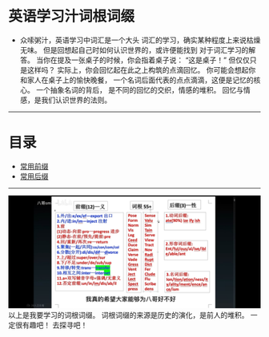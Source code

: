 # 英语学习汁词根词缀
- 众嗦粥汁，英语学习中词汇是一个大头
词汇的学习，确实某种程度上来说枯燥无味。
但是回想起自己时如何认识世界的，或许便能找到
对于词汇学习的解答。
当你在提及一张桌子的时候，你会指着桌子说：
“这是桌子！”
但仅仅只是这样吗？
实际上，你会回忆起在此之上构筑的点滴回忆。
你可能会想起你和家人在桌子上的愉快晚餐，
一个名词后面代表的点点滴滴，这便是记忆的核心。
一个抽象名词的背后，
是不同的回忆的交织，情感的堆积。
回忆与情感，是我们认识世界的法则。

---
# 目录
- [常用前缀](prefix.md)
- [常用后缀](subfix.md)

---

![alt text](src_img/main.1.jpg)
以上是我要学习的词根词缀。
词根词缀的来源是历史的演化，是前人的堆积。
一定很有趣吧！
去探寻吧！